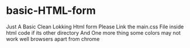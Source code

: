 # basic-HTML-form
Just A Basic Clean Lokking Html form 
Please Link the main.css File inside html code if its other directory
And One more thing some colors may not work well browsers apart from chrome
